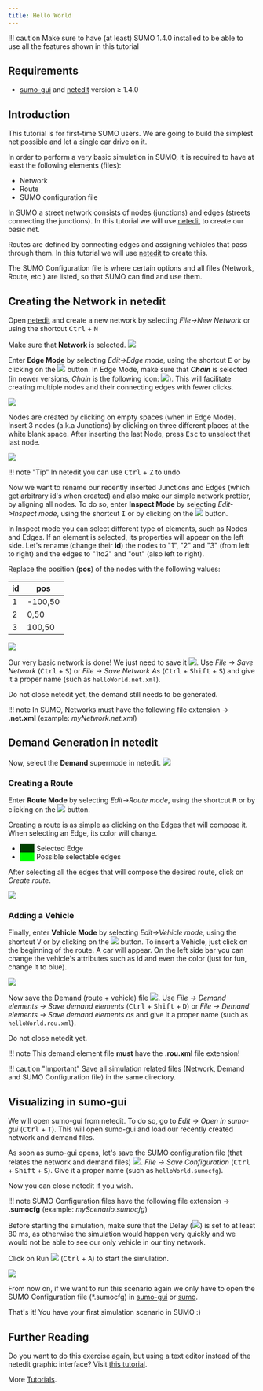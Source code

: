 ```yaml
---
title: Hello World
---
```


!!! caution
    Make sure to have (at least) SUMO 1.4.0 installed to be able to use all the features shown in this tutorial

## Requirements

- [sumo-gui](../sumo-gui.md) and [netedit](../Netedit/index.md) version ≥ 1.4.0

## Introduction

This tutorial is for first-time SUMO users. We are going to build the
simplest net possible and let a single car drive on it.

In order to perform a very basic simulation in SUMO, it is required to have at least the following elements (files):

- Network
- Route
- SUMO configuration file

In SUMO a street network consists of nodes
(junctions) and edges (streets connecting the junctions). In this tutorial we will use [netedit](../Netedit/index.md) to create our basic net.

Routes are defined by connecting edges and assigning vehicles that pass through them. In this tutorial we will use [netedit](../Netedit/index.md) to create this.

The SUMO Configuration file is where certain options and all files (Network, Route, etc.) are listed, so that SUMO can find and use them.

## Creating the Network in netedit

Open [netedit](../Netedit/index.md) and create a new network by selecting *File-\>New Network* or using the shortcut <kbd>Ctrl</kbd> + <kbd>N</kbd>


Make sure that **Network** is selected.
![](../images/neteditNetworkMode.png)

Enter **Edge Mode** by selecting *Edit-\>Edge mode*, using the shortcut <kbd>E</kbd> or by clicking on the ![](../images/icon_modecreateedge.png) button.
In Edge Mode, make sure that ***Chain*** is selected (in newer versions, *Chain* is the following icon: ![](../images/icon_checkbox_chain.png)). This will facilitate creating multiple nodes and their connecting edges with fewer clicks.

![](../images/neteditChainSelected.png)

Nodes are created by clicking on empty spaces (when in Edge Mode). Insert 3 nodes (a.k.a Junctions) by clicking on three different places at the white blank space.
After inserting the last Node, press <kbd>Esc</kbd> to unselect that last node.

![](../images/HelloWorld_1.gif)

!!! note "Tip"
    In netedit you can use <kbd>Ctrl</kbd> + <kbd>Z</kbd> to undo


Now we want to rename our recently inserted Junctions and Edges (which get arbitrary id's when created) and also make our simple network prettier, by aligning all nodes.
To do so, enter **Inspect Mode** by selecting *Edit-\>Inspect mode*, using the shortcut <kbd>I</kbd> or by clicking on the ![](../images/icon_modeinspect.png) button.

In Inspect mode you can select different type of elements, such as Nodes and Edges. If an element is selected, its properties will appear on the left side.
Let's rename (change their **id**) the nodes to "1", "2" and "3" (from left to right) and the edges to "1to2" and "out" (also left to right).

Replace the position (**pos**) of the nodes with the following values:

| id | pos     |
|----|---------|
| 1  | -100,50 |
| 2  | 0,50    |
| 3  | 100,50  |

![](../images/HelloWorld_2.gif)

Our very basic network is done! We just need to save it ![](../images/icon_save.png). Use *File -\> Save Network* (<kbd>Ctrl</kbd> + <kbd>S</kbd>) or *File -\> Save Network As* (<kbd>Ctrl</kbd> + <kbd>Shift</kbd> + <kbd>S</kbd>) and give it a proper name (such as `helloWorld.net.xml`).

Do not close netedit yet, the demand still needs to be generated.

!!! note
    In SUMO, Networks must have the following file extension -> **.net.xml** (example: *myNetwork.net.xml*)



## Demand Generation in netedit

Now, select the **Demand** supermode in netedit.
![](../images/neteditDemandMode.png)

### Creating a Route

Enter **Route Mode** by selecting *Edit-\>Route mode*, using the shortcut <kbd>R</kbd> or by clicking on the ![](../images/icon_moderoute.png) button.

Creating a route is as simple as clicking on the Edges that will compose it. When selecting an Edge, its color will change.

- <span style="color:#004000; background:#004000">FOO</span> Selected Edge
- <span style="color:#00ff00; background:#00ff00">FOO</span> Possible selectable edges

After selecting all the edges that will compose the desired route, click on *Create route*.

![](../images/HelloWorld_3.gif)

### Adding a Vehicle

Finally, enter **Vehicle Mode** by selecting *Edit-\>Vehicle mode*, using the shortcut <kbd>V</kbd> or by clicking on the ![](../images/icon_modevehicle.png) button.
To insert a Vehicle, just click on the beginning of the route. A car will appear. On the left side bar you can change the vehicle's attributes such as id and even the color (just for fun, change it to blue).

![](../images/HelloWorld_4.gif)

Now save the Demand (route + vehicle) file ![](../images/icon_save.png).
Use *File -\> Demand elements -\> Save demand elements* (<kbd>Ctrl</kbd> + <kbd>Shift</kbd> + <kbd>D</kbd>) or *File -\> Demand elements -\> Save demand elements as* and give it a proper name (such as `helloWorld.rou.xml`).

Do not close netedit yet.

!!! note
    This demand element file **must** have the **.rou.xml** file extension!

!!! caution "Important"
    Save all simulation related files (Network, Demand and SUMO Configuration file) in the same directory.

## Visualizing in sumo-gui

We will open sumo-gui from netedit. To do so, go to *Edit -\> Open in sumo-gui* (<kbd>Ctrl</kbd> + <kbd>T</kbd>). This will open sumo-gui and load our recently created network and demand files.

As soon as sumo-gui opens, let's save the SUMO configuration file (that relates the network and demand files) ![](../images/icon_save.png).
*File -\> Save Configuration* (<kbd>Ctrl</kbd> + <kbd>Shift</kbd> + <kbd>S</kbd>). Give it a proper name (such as `helloWorld.sumocfg`).

Now you can close netedit if you wish.

!!! note
    SUMO Configuration files have the following file extension -> **.sumocfg** (example: *myScenario.sumocfg*)

Before starting the simulation, make sure that the Delay (![](../images/Delay.png)) is set to at least 80 ms, as otherwise the simulation would happen very quickly and we would not be able to see our only vehicle in our tiny network.

Click on Run ![](../images/icon_play.png) (<kbd>Ctrl</kbd> + <kbd>A</kbd>) to start the simulation.

![](../images/HelloWorld_5.gif)

From now on, if we want to run this scenario again we only have to open the SUMO Configuration file (*.sumocfg) in [sumo-gui](../sumo-gui.md) or [sumo](../sumo.md).

That's it! You have your first simulation scenario in SUMO :)

## Further Reading

Do you want to do this exercise again, but using a text editor instead of the netedit graphic interface? Visit [this tutorial](Hello_SUMO.md).

More [Tutorials](index.md).

